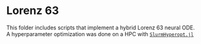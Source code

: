# Lorenz 63 

This folder includes scripts that implement a hybrid Lorenz 63 neural ODE. A hyperparameter optimization was done on a HPC with [`SlurmHyperopt.jl`](https://github.com/maximilian-gelbrecht/SlurmHyperopt.jl)